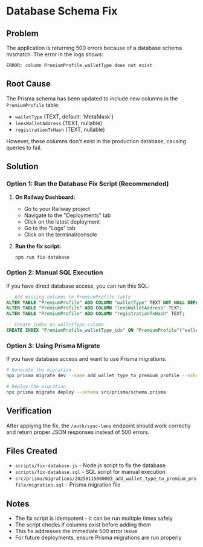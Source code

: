 # Database Schema Fix

## Problem
The application is returning 500 errors because of a database schema mismatch. The error in the logs shows:

```
ERROR: column PremiumProfile.walletType does not exist
```

## Root Cause
The Prisma schema has been updated to include new columns in the `PremiumProfile` table:
- `walletType` (TEXT, default: 'MetaMask')
- `lensWalletAddress` (TEXT, nullable)
- `registrationTxHash` (TEXT, nullable)

However, these columns don't exist in the production database, causing queries to fail.

## Solution

### Option 1: Run the Database Fix Script (Recommended)

1. **On Railway Dashboard:**
   - Go to your Railway project
   - Navigate to the "Deployments" tab
   - Click on the latest deployment
   - Go to the "Logs" tab
   - Click on the terminal/console

2. **Run the fix script:**
   ```bash
   npm run fix-database
   ```

### Option 2: Manual SQL Execution

If you have direct database access, you can run this SQL:

```sql
-- Add missing columns to PremiumProfile table
ALTER TABLE "PremiumProfile" ADD COLUMN "walletType" TEXT NOT NULL DEFAULT 'MetaMask';
ALTER TABLE "PremiumProfile" ADD COLUMN "lensWalletAddress" TEXT;
ALTER TABLE "PremiumProfile" ADD COLUMN "registrationTxHash" TEXT;

-- Create index on walletType column
CREATE INDEX "PremiumProfile_walletType_idx" ON "PremiumProfile"("walletType");
```

### Option 3: Using Prisma Migrate

If you have database access and want to use Prisma migrations:

```bash
# Generate the migration
npx prisma migrate dev --name add_wallet_type_to_premium_profile --schema src/prisma/schema.prisma

# Deploy the migration
npx prisma migrate deploy --schema src/prisma/schema.prisma
```

## Verification

After applying the fix, the `/auth/sync-lens` endpoint should work correctly and return proper JSON responses instead of 500 errors.

## Files Created

- `scripts/fix-database.js` - Node.js script to fix the database
- `scripts/fix-database.sql` - SQL script for manual execution
- `src/prisma/migrations/20250115000003_add_wallet_type_to_premium_profile/migration.sql` - Prisma migration file

## Notes

- The fix script is idempotent - it can be run multiple times safely
- The script checks if columns exist before adding them
- This fix addresses the immediate 500 error issue
- For future deployments, ensure Prisma migrations are run properly

